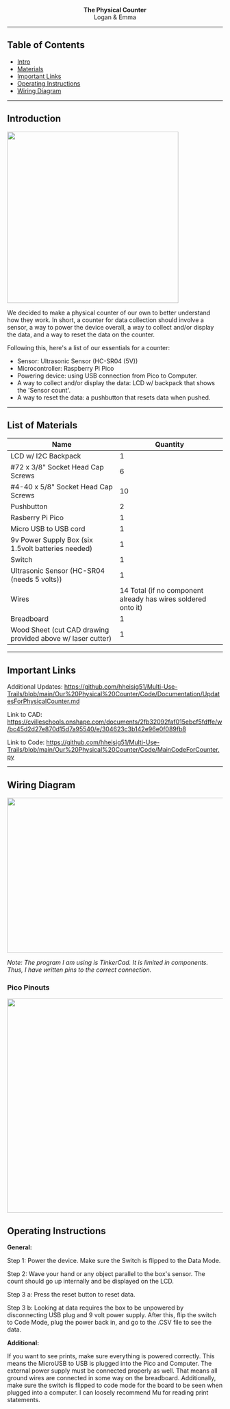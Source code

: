 <p align="center">
  <b>The Physical Counter</b><br>
  <a>Logan & Emma</a>
</p>

---
## Table of Contents
* [Intro](#Introduction)
* [Materials](#List-of-Materials)
* [Important Links](#Important-Links)
* [Operating Instructions](#Operating-Instructions)
* [Wiring Diagram](#Wiring-Diagram)


---

## Introduction

<img src="https://github.com/hheisig51/Multi-Use-Trails/assets/71342159/c9510029-bf4e-48e2-b448-e285bddba955" width="400" height="400">

We decided to make a physical counter of our own to better understand how they work. In short, a counter for data collection should involve a sensor, a way to power the device overall, a way to collect and/or display the data, and a way to reset the data on the counter. 

Following this, here's a list of our essentials for a counter:
- Sensor: Ultrasonic Sensor (HC-SR04 (5V))
- Microcontroller: Raspberry Pi Pico
- Powering device: using USB connection from Pico to Computer.
- A way to collect and/or display the data: LCD w/ backpack that shows the 'Sensor count'.
- A way to reset the data: a pushbutton that resets data when pushed.

---

## List of Materials
|Name |Quantity |
|--- | --- |
| LCD w/ I2C Backpack | 1 |
| #72 x 3/8" Socket Head Cap Screws | 6 |
| #4-40 x 5/8" Socket Head Cap Screws | 10 |
| Pushbutton | 2 |
| Rasberry Pi Pico | 1 |
| Micro USB to USB cord | 1 |
| 9v Power Supply Box (six 1.5volt batteries needed) | 1 |
| Switch | 1 |
| Ultrasonic Sensor (HC-SR04 (needs 5 volts)) | 1 |
| Wires | 14 Total (if no component already has wires soldered onto it) |
| Breadboard | 1 |
| Wood Sheet (cut CAD drawing provided above w/ laser cutter) | 1 |

---

## Important Links

Additional Updates:
[https://github.com/hheisig51/Multi-Use-Trails/blob/main/Our%20Physical%20Counter/Code/Documentation/UpdatesForPhysicalCounter.md
](https://github.com/hheisig51/Multi-Use-Trails/blob/main/Our%20Physical%20Counter/Code/Documentation/UpdatesForPhysicalCounter.md)

Link to CAD: 
[https://cvilleschools.onshape.com/documents/2fb32092faf015ebcf5fdffe/w/bc45d2d27e870d15d7a95540/e/304623c3b142e96e0f089fb8
](https://cvilleschools.onshape.com/documents/2fb32092faf015ebcf5fdffe/w/bc45d2d27e870d15d7a95540/e/304623c3b142e96e0f089fb8)

Link to Code:
[https://github.com/hheisig51/Multi-Use-Trails/blob/main/Our%20Physical%20Counter/Code/MainCodeForCounter.py
](https://github.com/hheisig51/Multi-Use-Trails/blob/main/Our%20Physical%20Counter/Code/MainCodeForCounter.py)

---

## Wiring Diagram

<img src="https://github.com/hheisig51/Multi-Use-Trails/assets/71342159/ef41d745-08f2-44da-bb5d-06930be7f529" width="655" height="362">

*Note: The program I am using is TinkerCad. It is limited in components. Thus, I have written pins to the correct connection.*

### Pico Pinouts

<img src="https://github.com/hheisig51/Multi-Use-Trails/assets/71342159/e9c71b26-78bb-44f9-b2a1-392d663888fc" width="550" height="500">


##  Operating Instructions

**General:**

Step 1: Power the device. Make sure the Switch is flipped to the Data Mode.

Step 2: Wave your hand or any object parallel to the box's sensor. The count should go up internally and be displayed on the LCD.

Step 3 a: Press the reset button to reset data.

Step 3 b: Looking at data requires the box to be unpowered by disconnecting USB plug and 9 volt power supply. After this, flip the switch to Code Mode, plug the power back in, and go to the .CSV file to see the data.

**Additional:**

If you want to see prints, make sure everything is powered correctly. This means the MicroUSB to USB is plugged into the Pico and Computer. The external power supply must be connected properly as well. That means all ground wires are connected in some way on the breadboard. Additionally, make sure the switch is flipped to code mode for the board to be seen when plugged into a computer. I can loosely recommend Mu for reading print statements.

